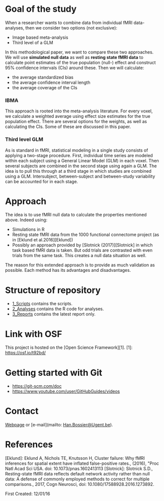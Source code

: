 # Goal of the study
When a researcher wants to combine data from individual fMRI data-analyses, then we consider two options (not exclusive):
 * Image based meta-analysis
 * Third level of a GLM

In this methodological paper, we want to compare these two approaches. We will use **simulated null data** as well as **resting state fMRI data** to calculate point estimates of the true population  (null-) effect and construct 95% confidence intervals (CIs) around these. Then we will calculate:
 * the average standardized bias
 * the average confidence interval length
 * the average coverage of the CIs


### IBMA
This approach is rooted into the meta-analysis literature. For every voxel, we calculate a weighted average using effect size estimates for the true population effect. There are several options for the weights, as well as calculating the CIs. Some of these are discussed in this paper.

### Third level GLM
As is standard in fMRI, statistical modeling in a single study consists of applying a two-stage procedure. First, individual time series are modeled within each subject using a General Linear Model (GLM) in each voxel. Then several subjects are combined in the second stage using again a GLM. The idea is to pull this through at a third stage in which studies are combined using a GLM. Intersubject, between-subject and between-study variability can be accounted for in each stage.

# Approach
The idea is to use fMRI null data to calculate the properties mentioned above. Indeed using:

* Simulations in R
* Resting state fMRI data from the 1000 functional connectome project (as in [Eklund et al.2016][Eklund])
* Possibly an approach provided by [Slotnick (2017)][Slotnick] in which task based fMRI data is taken. But odd trials are contrasted with even trials from the same task. This creates a null data situation as well.

The reason for this extended approach is to provide as much validation as possible. Each method has its advantages and disadvantages.

# Structure of repository
* [1_Scripts](https://github.com/NeuroStat/SimulationGit/tree/master/1_Scripts) contains the scripts.
* [2_Analyses](https://github.com/NeuroStat/SimulationGit/tree/master/2_Analyses) contains the R code for analyses.
* [3_Reports](https://github.com/NeuroStat/SimulationGit/tree/master/3_Reports) contains the latest report only.


# Link with OSF
This project is hosted on the [Open Science Framework][1].
 [1]: https://osf.io/t92bd/

# Getting started with Git
* https://git-scm.com/doc
* https://www.youtube.com/user/GitHubGuides/videos

# Contact
[Webpage][Han Bossier] or [e-mail](mailto: Han.Bossier@Ugent.be).

[Han Bossier]: http://telefoonboek.ugent.be/nl/people/802001626303
[Freya Acar]: https://telefoonboek.ugent.be/nl/people/802001860820
[Ruth Seurinck]: http://telefoonboek.ugent.be/nl/people/801001629152
[Beatrijs Moerkerke]: http://telefoonboek.ugent.be/nl/people/801001453542

# References
[Eklund]: Eklund A, Nichols TE, Knutsson H, Cluster failure: Why fMRI inferences for spatial extent have inflated false-positive rates., (2016), "Proc Natl Acad Sci USA. doi: 10.1073/pnas.1602413113
[Slotnick]: Slotnick S.D., Resting-state fMRI data reflects default network activity rather than null data: A defense of commonly employed methods to correct for multiple comparisons., 2017, Cogn Neurosci, doi: 10.1080/17588928.2016.1273892.



First Created: 12/01/16
